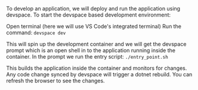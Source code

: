 To develop an application, we will deploy and run the application using devspace. To start the devspace based development environment:

Open terminal (here we will use VS Code's integrated terminal)
Run the command:
    `devspace dev`
    
This will spin up the development container and we will get the devspace prompt which is an open shell in to the application running inside the container. In the prompt we run the entry script:
   `./entry_point.sh`
    
This builds the application inside the container and monitors for changes. Any code change synced by devspace will trigger a dotnet rebuild. You can refresh the browser to see the changes.
